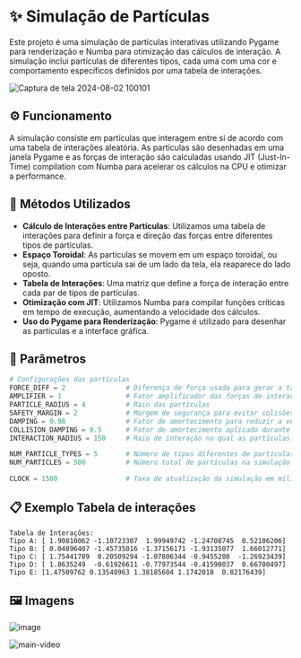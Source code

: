 # ✨ Simulação de Partículas
Este projeto é uma simulação de partículas interativas utilizando Pygame para renderização e Numba para otimização das cálculos de interação. A simulação inclui partículas de diferentes tipos, cada uma com uma cor e comportamento específicos definidos por uma tabela de interações.

![Captura de tela 2024-08-02 100101](https://github.com/user-attachments/assets/e608518a-2d40-43b8-a593-4145e2fda214)

## ⚙️ Funcionamento
A simulação consiste em partículas que interagem entre si de acordo com uma tabela de interações aleatória. As partículas são desenhadas em uma janela Pygame e as forças de interação são calculadas usando JIT (Just-In-Time) compilation com Numba para acelerar os cálculos na CPU e otimizar a performance.

## 🧪 Métodos Utilizados
- **Cálculo de Interações entre Partículas**: Utilizamos uma tabela de interações para definir a força e direção das forças entre diferentes tipos de partículas.
- **Espaço Toroidal**: As partículas se movem em um espaço toroidal, ou seja, quando uma partícula sai de um lado da tela, ela reaparece do lado oposto.
- **Tabela de Interações**: Uma matriz que define a força de interação entre cada par de tipos de partículas.
- **Otimização com JIT**: Utilizamos Numba para compilar funções críticas em tempo de execução, aumentando a velocidade dos cálculos.
- **Uso do Pygame para Renderização**: Pygame é utilizado para desenhar as partículas e a interface gráfica.

## 🔧 Parâmetros
```python
# Configurações das partículas
FORCE_DIFF = 2               # Diferença de força usada para gerar a tabela de interações
AMPLIFIER = 1                # Fator amplificador das forças de interação
PARTICLE_RADIUS = 4          # Raio das partículas
SAFETY_MARGIN = 2            # Margem de segurança para evitar colisões entre partículas
DAMPING = 0.98               # Fator de amortecimento para reduzir a velocidade das partículas ao longo do tempo
COLLISION_DAMPING = 0.5      # Fator de amortecimento aplicado durante colisões
INTERACTION_RADIUS = 150     # Raio de interação no qual as partículas influenciam umas às outras

NUM_PARTICLE_TYPES = 5       # Número de tipos diferentes de partículas
NUM_PARTICLES = 500          # Número total de partículas na simulação

CLOCK = 1500                 # Taxa de atualização da simulação em milissegundos (usado para controlar a velocidade do loop principal)
```

## 📋 Exemplo Tabela de interações

```
Tabela de Interações:
Tipo A: [ 1.90810062 -1.10723307  1.99949742 -1.24708745  0.52106206]
Tipo B: [ 0.04896407 -1.45735016 -1.37156171 -1.93135077  1.66012771]
Tipo C: [ 1.75441789  0.20509294 -1.07806344 -0.9455208  -1.26923439]
Tipo D: [ 1.8635249  -0.61926611 -0.77973544 -0.41590037  0.66700497]
Tipo E: [1.47509762 0.13548963 1.38185604 1.1742018  0.82176439]
```


## 🖼️ Imagens

![image](https://github.com/user-attachments/assets/e1af95f9-4de9-449f-8c2b-251eba478f65)

![main-video](https://github.com/user-attachments/assets/6d19dfb2-b507-4308-9ea2-f74322b1d59a)
